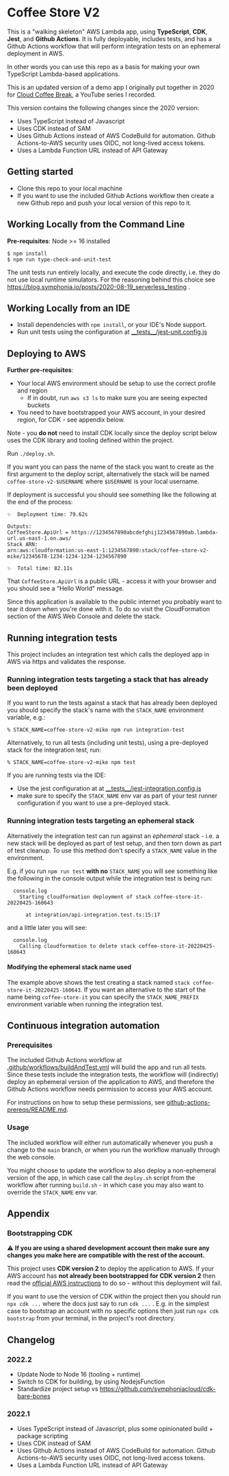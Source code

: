 # Coffee Store V2

This is a "walking skeleton" AWS Lambda app, using **TypeScript**, **CDK**, **Jest**, and **Github Actions**. It is
fully
deployable, includes tests, and has a Github Actions workflow that will perform integration tests on an ephemeral
deployment in AWS.

In other words you can use this repo as a basis for making your own TypeScript Lambda-based applications.

This is an updated version of a demo app I originally put together in 2020 for
[Cloud Coffee Break](https://github.com/symphoniacloud/cloud-coffee-break), a YouTube series I recorded.

This version contains the following changes since the 2020 version:

* Uses TypeScript instead of Javascript
* Uses CDK instead of SAM
* Uses Github Actions instead of AWS CodeBuild for automation. Github Actions-to-AWS security uses OIDC, not long-lived
  access tokens.
* Uses a Lambda Function URL instead of API Gateway

## Getting started

* Clone this repo to your local machine
* If you want to use the included Github Actions workflow then create a new Github repo and push your local version of
  this repo to it.

## Working Locally from the Command Line

**Pre-requisites**: Node >= 16 installed

```
$ npm install
$ npm run type-check-and-unit-test
```

The unit tests run entirely locally, and execute the code directly, i.e. they do not use local runtime simulators. For
the reasoning behind this choice see https://blog.symphonia.io/posts/2020-08-19_serverless_testing .

## Working Locally from an IDE

* Install dependencies with `npm install`, or your IDE's Node support.
* Run unit tests using the configuration at [\_\_tests__/jest-unit.config.js](__tests__/jest-unit.config.js)

## Deploying to AWS

**Further pre-requisites**:

* Your local AWS environment should be setup to use the correct profile and region
    * If in doubt, run `aws s3 ls` to make sure you are seeing expected buckets
* You need to have bootstrapped your AWS account, in your desired region, for CDK - see appendix below.

Note - you **do not** need to install CDK locally since the deploy script below uses the CDK library and tooling defined
within the project.

Run `./deploy.sh`. 

If you want you can pass the name of the stack you want to
create as the first argument to the deploy script, alternatively the stack will be named `coffee-store-v2-$USERNAME`
where `$USERNAME` is your local username.

If deployment is successful you should see something like the following at the end of the process:

```shell
✨  Deployment time: 79.62s

Outputs:
CoffeeStore.ApiUrl = https://1234567890abcdefghij1234567890ab.lambda-url.us-east-1.on.aws/
Stack ARN:
arn:aws:cloudformation:us-east-1:1234567890:stack/coffee-store-v2-mike/12345678-1234-1234-1234-1234567890

✨  Total time: 82.11s
```

That `CoffeeStore.ApiUrl` is a public URL - access it with your browser and you should see a "Hello World" message.

Since this application is available to the public internet you probably want to tear it down when you're done with it.
To do so visit the CloudFormation section of the AWS Web Console and delete the stack.

## Running integration tests

This project includes an integration test which calls the deployed app in AWS via https and validates the response.

### Running integration tests targeting a stack that has already been deployed

If you want to run the tests against a stack that has already been deployed you should specify the stack's name with
the `STACK_NAME` environment variable, e.g.:

```shell
% STACK_NAME=coffee-store-v2-mike npm run integration-test
```

Alternatively, to run all tests (including unit tests), using a pre-deployed stack for the integration test, run:

```shell
% STACK_NAME=coffee-store-v2-mike npm test
```

If you are running tests via the IDE:

* Use the jest configuration at at [\_\_tests__/jest-integration.config.js](__tests__/jest-integration.config.js)
* make sure to specify the `STACK_NAME` env var as part of your test runner configuration if you want to use a
  pre-deployed stack.

### Running integration tests targeting an ephemeral stack

Alternatively the integration test can run against an _ephemeral_ stack - i.e. a new stack will be deployed as part of
test setup, and then torn down as part of test cleanup. To use this method don't
specify a `STACK_NAME` value in the environment.

E.g. if you run `npm run test` **with no** `STACK_NAME` you will see something like the following in the console output
while the integration test is being run:

```shell
  console.log
    Starting cloudformation deployment of stack coffee-store-it-20220425-160643

      at integration/api-integration.test.ts:15:17
```

and a little later you will see:

```shell
  console.log
    Calling cloudformation to delete stack coffee-store-it-20220425-160643
```

#### Modifying the ephemeral stack name used

The example above shows the test creating a stack named `stack coffee-store-it-20220425-160643`. If you want an
alternative to the start of the name being `coffee-store-it` you can specify
the `STACK_NAME_PREFIX` environment variable when running the integration test.

## Continuous integration automation

### Prerequisites

The included Github Actions workflow at [.github/workflows/buildAndTest.yml](.github/workflows/buildAndTest.yml) will
build the app and run all tests. Since these tests include the integration tests, the workflow will (indirectly) deploy
an ephemeral version of the application to AWS, and therefore the Github Actions workflow needs permission to access
your AWS account.

For instructions on how to setup these permissions,
see [github-actions-prereqs/README.md](github-actions-prereqs/README.md).

### Usage

The included workflow will either run automatically whenever you push a change to the `main` branch, or when you run
the workflow manually through the web console.

You might choose to update the workflow to also deploy a non-ephemeral version of the app, in which case call
the `deploy.sh` script from the workflow after running `build.sh` - in which case you may also want to override
the `STACK_NAME` env var.

## Appendix

### Bootstrapping CDK

:warning: **If you are using a shared development account then make sure any changes you make here are compatible with
the rest of the account.**

This project uses **CDK version 2** to deploy the application to AWS. If your AWS account has **not already been
bootstrapped for CDK version 2** then read
the [official AWS instructions](https://docs.aws.amazon.com/cdk/v2/guide/bootstrapping.html) to do so - without this
deployment will fail.

If you want to use the
version of CDK within the project then you should run `npx cdk ...` where the docs just say to run `cdk ...` . E.g. in
the simplest case to bootstrap an account with no specific options then just run `npx cdk bootstrap` from your terminal,
in the project's root directory.

## Changelog

### 2022.2

* Update Node to Node 16 (tooling + runtime)
* Switch to CDK for building, by using NodejsFunction
* Standardize project setup vs https://github.com/symphoniacloud/cdk-bare-bones

### 2022.1

* Uses TypeScript instead of Javascript, plus some opinionated build + package scripting
* Uses CDK instead of SAM
* Uses Github Actions instead of AWS CodeBuild for automation. Github Actions-to-AWS security uses OIDC, not long-lived
  access tokens.
* Uses a Lambda Function URL instead of API Gateway